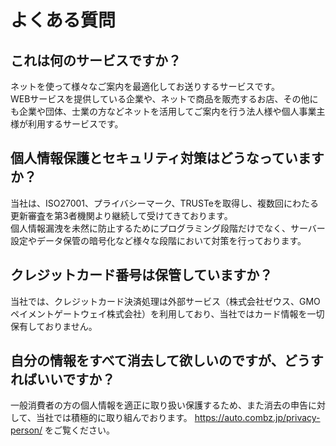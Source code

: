 # よくある質問

## これは何のサービスですか？
ネットを使って様々なご案内を最適化してお送りするサービスです。  
WEBサービスを提供している企業や、ネットで商品を販売するお店、その他にも企業や団体、士業の方などネットを活用してご案内を行う法人様や個人事業主様が利用するサービスです。  

## 個人情報保護とセキュリティ対策はどうなっていますか？
当社は、ISO27001、プライバシーマーク、TRUSTeを取得し、複数回にわたる更新審査を第3者機関より継続して受けてきております。  
個人情報漏洩を未然に防止するためにプログラミング段階だけでなく、サーバー設定やデータ保管の暗号化など様々な段階において対策を行っております。 

## クレジットカード番号は保管していますか？
当社では、クレジットカード決済処理は外部サービス（株式会社ゼウス、GMOペイメントゲートウェイ株式会社）を利用しており、当社ではカード情報を一切保有しておりません。

## 自分の情報をすべて消去して欲しいのですが、どうすればいいですか？
一般消費者の方の個人情報を適正に取り扱い保護するため、また消去の申告に対して、当社では積極的に取り組んでおります。
https://auto.combz.jp/privacy-person/ をご覧ください。

